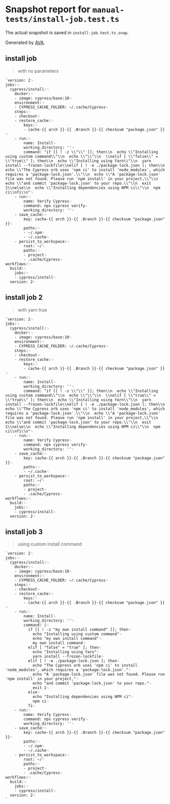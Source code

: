 # Snapshot report for `manual-tests/install-job.test.ts`

The actual snapshot is saved in `install-job.test.ts.snap`.

Generated by [AVA](https://ava.li).

## install job

> with no parameters

    `version: 2␊
    jobs:␊
      cypress/install:␊
        docker:␊
        - image: cypress/base:10␊
        environment:␊
        - CYPRESS_CACHE_FOLDER: ~/.cache/Cypress␊
        steps:␊
        - checkout␊
        - restore_cache:␊
            keys:␊
            - cache-{{ arch }}-{{ .Branch }}-{{ checksum "package.json" }}␊
        - run:␊
            name: Install␊
            working_directory: ''␊
            command: "if [[ ! -z \\"\\" ]]; then\\n  echo \\"Installing using custom command\\"\\n  echo \\"\\"\\n  \\nelif [ \\"false\\" = \\"true\\" ]; then\\n  echo \\"Installing using Yarn\\"\\n  yarn install --frozen-lockfile\\nelif [ ! -e ./package-lock.json ]; then\\n  echo \\"The Cypress orb uses 'npm ci' to install 'node_modules', which requires a 'package-lock.json'.\\"\\n  echo \\"A 'package-lock.json' file was not found. Please run 'npm install' in your project,\\"\\n  echo \\"and commit 'package-lock.json' to your repo.\\"\\n  exit 1\\nelse\\n  echo \\"Installing dependencies using NPM ci\\"\\n  npm ci\\nfi\\n"␊
        - run:␊
            name: Verify Cypress␊
            command: npx cypress verify␊
            working_directory: ''␊
        - save_cache:␊
            key: cache-{{ arch }}-{{ .Branch }}-{{ checksum "package.json" }}␊
            paths:␊
            - ~/.npm␊
            - ~/.cache␊
        - persist_to_workspace:␊
            root: ~/␊
            paths:␊
            - project␊
            - .cache/Cypress␊
    workflows:␊
      build:␊
        jobs:␊
        - cypress/install␊
      version: 2␊
    

## install job 2

> with yarn true

    `version: 2␊
    jobs:␊
      cypress/install:␊
        docker:␊
        - image: cypress/base:10␊
        environment:␊
        - CYPRESS_CACHE_FOLDER: ~/.cache/Cypress␊
        steps:␊
        - checkout␊
        - restore_cache:␊
            keys:␊
            - cache-{{ arch }}-{{ .Branch }}-{{ checksum "package.json" }}␊
        - run:␊
            name: Install␊
            working_directory: ''␊
            command: "if [[ ! -z \\"\\" ]]; then\\n  echo \\"Installing using custom command\\"\\n  echo \\"\\"\\n  \\nelif [ \\"true\\" = \\"true\\" ]; then\\n  echo \\"Installing using Yarn\\"\\n  yarn install --frozen-lockfile\\nelif [ ! -e ./package-lock.json ]; then\\n  echo \\"The Cypress orb uses 'npm ci' to install 'node_modules', which requires a 'package-lock.json'.\\"\\n  echo \\"A 'package-lock.json' file was not found. Please run 'npm install' in your project,\\"\\n  echo \\"and commit 'package-lock.json' to your repo.\\"\\n  exit 1\\nelse\\n  echo \\"Installing dependencies using NPM ci\\"\\n  npm ci\\nfi\\n"␊
        - run:␊
            name: Verify Cypress␊
            command: npx cypress verify␊
            working_directory: ''␊
        - save_cache:␊
            key: cache-{{ arch }}-{{ .Branch }}-{{ checksum "package.json" }}␊
            paths:␊
            - ~/.cache␊
        - persist_to_workspace:␊
            root: ~/␊
            paths:␊
            - project␊
            - .cache/Cypress␊
    workflows:␊
      build:␊
        jobs:␊
        - cypress/install␊
      version: 2␊
    

## install job 3

> using custom install command

    `version: 2␊
    jobs:␊
      cypress/install:␊
        docker:␊
        - image: cypress/base:10␊
        environment:␊
        - CYPRESS_CACHE_FOLDER: ~/.cache/Cypress␊
        steps:␊
        - checkout␊
        - restore_cache:␊
            keys:␊
            - cache-{{ arch }}-{{ .Branch }}-{{ checksum "package.json" }}␊
        - run:␊
            name: Install␊
            working_directory: ''␊
            command: |␊
              if [[ ! -z "my own install command" ]]; then␊
                echo "Installing using custom command"␊
                echo "my own install command"␊
                my own install command␊
              elif [ "false" = "true" ]; then␊
                echo "Installing using Yarn"␊
                yarn install --frozen-lockfile␊
              elif [ ! -e ./package-lock.json ]; then␊
                echo "The Cypress orb uses 'npm ci' to install 'node_modules', which requires a 'package-lock.json'."␊
                echo "A 'package-lock.json' file was not found. Please run 'npm install' in your project,"␊
                echo "and commit 'package-lock.json' to your repo."␊
                exit 1␊
              else␊
                echo "Installing dependencies using NPM ci"␊
                npm ci␊
              fi␊
        - run:␊
            name: Verify Cypress␊
            command: npx cypress verify␊
            working_directory: ''␊
        - save_cache:␊
            key: cache-{{ arch }}-{{ .Branch }}-{{ checksum "package.json" }}␊
            paths:␊
            - ~/.npm␊
            - ~/.cache␊
        - persist_to_workspace:␊
            root: ~/␊
            paths:␊
            - project␊
            - .cache/Cypress␊
    workflows:␊
      build:␊
        jobs:␊
        - cypress/install␊
      version: 2␊
    `